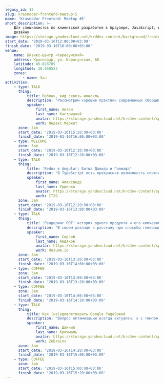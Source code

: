 ```yaml
---
legacy_id: 12
slug: krasnodar-frontend-meetup-5
name: 'Krasnodar Frontend: Meetup #5'
short_description: >-
    Для специалистов по клиентской разработке в браузере, JavaScript, вёрстке и
    дизайну
image: https://storage.yandexcloud.net/krddev-content/background/frontend.jpg
start_date: '2019-03-16T12:00:00+03:00'
finish_date: '2019-03-16T16:00:00+03:00'
venue:
    name: Бизнес-центр «Карасунский»
    address: Краснодар, ул. Карасунская, 60
    latitude: 45.028789
    longitude: 38.968523
    zones:
        - name: Зал
activities:
    - type: TALK
      thing:
          title: Вебпак, вид сквозь монокль
          description: "Рассмотрим хорошие практики современных сборщиков в мире фронтенда. Разберём популярные проблемы.\r\nПопрощаемся со страхом копания в конфигах, а также узнаем, как настроить вебпак со снайперской точностью."
          speaker:
              first_name: Антон
              last_name: Кастрицкий
              avatar: https://storage.yandexcloud.net/krddev-content/speakers%2Fanton-kastritskiy.jpeg
              work: Яндекс.Маркет
      zone: Зал
      start_date: '2019-03-16T15:20:00+03:00'
      finish_date: '2019-03-16T16:00:00+03:00'
    - type: WELCOME
      zone: Зал
      start_date: '2019-03-16T12:10:00+03:00'
      finish_date: '2019-03-16T12:20:00+03:00'
    - type: TALK
      thing:
          title: 'Redux в Angular: Битва Давида и Голиафа'
          description: "В TypeScript есть прекрасная возможность спрятать повторяемую логику в декораторах.\r\nNGXS это Redux спрятанный в декораторах. Больше не надо писать редюсеры и эффекты, только набор экшенов и класс-состояние.\r\nВсю остальную скучную рутину NGXS декорирует под своим капотом.\r\nСравниваем реализацию кейсов на NGXS и NGRX."
          speaker:
              first_name: Александр
              last_name: Урденко
              avatar: https://storage.yandexcloud.net/krddev-content/speakers%2Faleks-urdenko.jpeg
              work: IT2G
      zone: Зал
      start_date: '2019-03-16T12:20:00+03:00'
      finish_date: '2019-03-16T13:00:00+03:00'
    - type: TALK
      thing:
          title: 'Рендеринг PDF: история одного продукта и его ключевой функции'
          description: "В своем докладе я расскажу про способы генерации PDF на клиенте и сервере, которые наша команда успешно применила в продукте с пользовательской базой в 2.5M+ человек.\r\nСравню такие подходы как: серверная генерация документов из HTML с помощью WickedPDF и Pupeeter, клиентская/серверная генерация документов из react шаблонов посредством react-pdf и просмотр pdf на клиенте с помощью PDF.js.\r\nТакже в докладе будет много о фейлах и проблемах, с которыми мы столкнулись и как из-за черного квадратика мы потеряли лояльного пользователя"
          speaker:
              first_name: Сергей
              last_name: Авдяков
              avatar: https://storage.yandexcloud.net/krddev-content/speakers%2Fsergey-avdyakov.jpeg
              work: Resume.io
      zone: Зал
      start_date: '2019-03-16T13:20:00+03:00'
      finish_date: '2019-03-16T14:00:00+03:00'
    - type: COFFEE
      zone: Зал
      start_date: '2019-03-16T13:00:00+03:00'
      finish_date: '2019-03-16T13:20:00+03:00'
    - type: COFFEE
      zone: Зал
      start_date: '2019-03-16T14:00:00+03:00'
      finish_date: '2019-03-16T14:20:00+03:00'
    - type: TALK
      thing:
          title: Как (не)удовлетворить Google PageSpeed
          description: "Вопрос оптимизации всегда актуален, а с темпом развития технологий на фронте — вдвойне.\r\nЯ расскажу как мы решали основные проблемы производительности сайта, который находится в продакшене.\r\nРассмотрим сервис Google PageSpeed и на основе его критериев, попытаемся вывести формулу повышения производительности приложения."
          speaker:
              first_name: Даниил
              last_name: Крохмаль
              avatar: https://storage.yandexcloud.net/krddev-content/speakers%2Fdaniil-krohmal.jpeg
              work: ZeBrains
      zone: Зал
      start_date: '2019-03-16T14:20:00+03:00'
      finish_date: '2019-03-16T15:00:00+03:00'
    - type: COFFEE
      zone: Зал
      start_date: '2019-03-16T15:00:00+03:00'
      finish_date: '2019-03-16T15:20:00+03:00'
---
```

